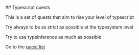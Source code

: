 ## Typescript quests

This is a set of quests that aim to rise your level of typescript

Try always to be as strict as possible at the typesystem level

Try to use typeinference as much as possible


Go  to the  [quest list](quests/)